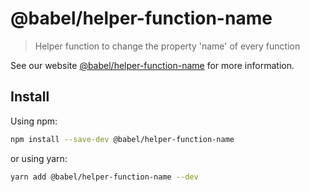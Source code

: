 # @babel/helper-function-name

> Helper function to change the property 'name' of every function

See our website [@babel/helper-function-name](https://babeljs.io/docs/en/next/babel-helper-function-name.html) for more information.

## Install

Using npm:

```sh
npm install --save-dev @babel/helper-function-name
```

or using yarn:

```sh
yarn add @babel/helper-function-name --dev
```
